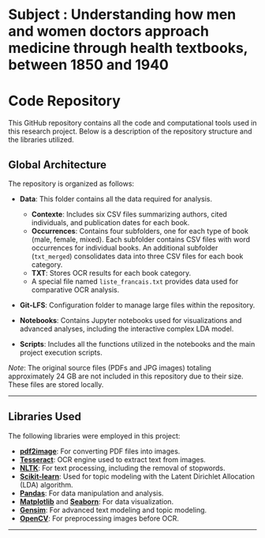 # Subject : Understanding how men and women doctors approach medicine through health textbooks, between 1850 and 1940

# Code Repository

This GitHub repository contains all the code and computational tools used in this research project. Below is a description of the repository structure and the libraries utilized.

## Global Architecture

The repository is organized as follows:

- **Data**: This folder contains all the data required for analysis.
  - **Contexte**: Includes six CSV files summarizing authors, cited individuals, and publication dates for each book.
  - **Occurrences**: Contains four subfolders, one for each type of book (male, female, mixed). Each subfolder contains CSV files with word occurrences for individual books. An additional subfolder (`txt_merged`) consolidates data into three CSV files for each book category.
  - **TXT**: Stores OCR results for each book category.
  - A special file named `liste_francais.txt` provides data used for comparative OCR analysis.

- **Git-LFS**: Configuration folder to manage large files within the repository.

- **Notebooks**: Contains Jupyter notebooks used for visualizations and advanced analyses, including the interactive complex LDA model.

- **Scripts**: Includes all the functions utilized in the notebooks and the main project execution scripts.

*Note*: The original source files (PDFs and JPG images) totaling approximately 24 GB are not included in this repository due to their size. These files are stored locally.

---

## Libraries Used

The following libraries were employed in this project:

- **[pdf2image](https://pypi.org/project/pdf2image/)**: For converting PDF files into images.
- **[Tesseract](https://github.com/h/pytesseract)**: OCR engine used to extract text from images.
- **[NLTK](https://www.nltk.org/)**: For text processing, including the removal of stopwords.
- **[Scikit-learn](https://scikit-learn.org/)**: Used for topic modeling with the Latent Dirichlet Allocation (LDA) algorithm.
- **[Pandas](https://pandas.pydata.org/)**: For data manipulation and analysis.
- **[Matplotlib](https://matplotlib.org/)** and **[Seaborn](https://seaborn.pydata.org/api.html)**: For data visualization.
- **[Gensim](https://radimrehurek.com/gensim/)**: For advanced text modeling and topic modeling.
- **[OpenCV](https://opencv.org/)**: For preprocessing images before OCR.

---
